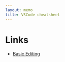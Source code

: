 ```yaml
---
layout: memo
title: VSCode cheatsheet
---
```


# Links
- [Basic Editing](https://code.visualstudio.com/docs/editor/codebasics)